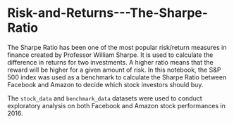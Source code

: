 # Risk-and-Returns---The-Sharpe-Ratio
The Sharpe Ratio has been one of the most popular risk/return measures in finance created by Professor William Sharpe. It is used to calculate the difference in returns for two investments. A higher ratio means that the reward will be higher for a given amount of risk. In this notebook, the S&P 500 index was used as a benchmark to calculate the Sharpe Ratio between Facebook and Amazon to decide which stock investors should buy. 

The `stock_data` and `benchmark_data` datasets were used to conduct exploratory analysis on both Facebook and Amazon stock performances in 2016.
